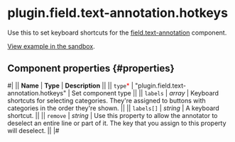 # plugin.field.text-annotation.hotkeys

Use this to set keyboard shortcuts for the [field.text-annotation](field.text-annotation.md) component.

[View example in the sandbox](https://clck.ru/asSoy).

## Component properties {#properties}

#|
|| **Name** | **Type** | **Description** ||
|| `type`<span style="color: red">\*</span> | "plugin.field.text-annotation.hotkeys" | Set component type ||
|| `labels` | _array_ | Keyboard shortcuts for selecting categories. They're assigned to buttons with categories in the order they're shown. ||
|| `labels[]` | _string_ | A keyboard shortcut. ||
|| `remove` | _string_ | Use this property to allow the annotator to deselect an entire line or part of it. The key that you assign to this property will deselect. ||
|#
